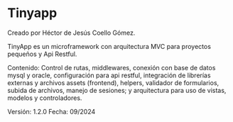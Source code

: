 # Tinyapp

Creado por Héctor de Jesús Coello Gómez.

TinyApp es un microframework con arquitectura MVC para proyectos pequeños y Api Restful.

Contenido: Control de rutas, middlewares, conexión con base de datos mysql y oracle, configuración para api restful, integración de librerías externas y archivos assets (frontend), helpers, validador de formularios, subida de archivos, manejo de sesiones; y arquitectura para uso de vistas, modelos y controladores.

Versión: 1.2.0
Fecha: 09/2024